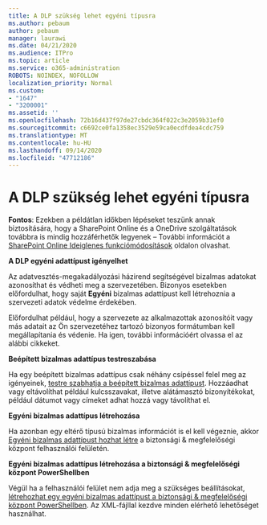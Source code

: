 ```yaml
---
title: A DLP szükség lehet egyéni típusra
ms.author: pebaum
author: pebaum
manager: laurawi
ms.date: 04/21/2020
ms.audience: ITPro
ms.topic: article
ms.service: o365-administration
ROBOTS: NOINDEX, NOFOLLOW
localization_priority: Normal
ms.custom:
- "1647"
- "3200001"
ms.assetid: ''
ms.openlocfilehash: 72b16d437f97de27cbdc364f022c3e2059b31ef0
ms.sourcegitcommit: c6692ce0fa1358ec3529e59ca0ecdfdea4cdc759
ms.translationtype: MT
ms.contentlocale: hu-HU
ms.lasthandoff: 09/14/2020
ms.locfileid: "47712186"
---
```

# <a name="dlp-might-need-a-custom-type"></a>A DLP szükség lehet egyéni típusra

**Fontos**: Ezekben a példátlan időkben lépéseket teszünk annak biztosítására, hogy a SharePoint Online és a OneDrive szolgáltatások továbbra is mindig hozzáférhetők legyenek – További információt a [SharePoint Online Ideiglenes funkciómódosítások](https://aka.ms/ODSPAdjustments) oldalon olvashat.

**A DLP egyéni adattípust igényelhet**

Az adatvesztés-megakadályozási házirend segítségével bizalmas adatokat azonosíthat és védheti meg a szervezetében. Bizonyos esetekben előfordulhat, hogy saját **Egyéni** bizalmas adattípust kell létrehoznia a szervezeti adatok védelme érdekében.

Előfordulhat például, hogy a szervezete az alkalmazottak azonosítóit vagy más adatait az Ön szervezetéhez tartozó bizonyos formátumban kell megállapítania és védenie. Ha igen, további információért olvassa el az alábbi cikkeket.
  
 **Beépített bizalmas adattípus testreszabása**
  
Ha egy beépített bizalmas adattípus csak néhány csípéssel felel meg az igényeinek, [testre szabhatja a beépített bizalmas adattípust](https://docs.microsoft.com/microsoft-365/compliance/customize-a-built-in-sensitive-information-type). Hozzáadhat vagy eltávolíthat például kulcsszavakat, illetve alátámasztó bizonyítékokat, például dátumot vagy címeket adhat hozzá vagy távolíthat el.
  
 **Egyéni bizalmas adattípus létrehozása**
  
Ha azonban egy eltérő típusú bizalmas információt is el kell végeznie, akkor [Egyéni bizalmas adattípust hozhat létre](https://docs.microsoft.com/microsoft-365/compliance/create-a-custom-sensitive-information-type) a biztonsági & megfelelőségi központ felhasználói felületén.
  
**Egyéni bizalmas adattípus létrehozása a biztonsági & megfelelőségi központ PowerShellben**

Végül ha a felhasználói felület nem adja meg a szükséges beállításokat, [létrehozhat egy egyéni bizalmas adattípust a biztonsági & megfelelőségi központ PowerShellben](https://docs.microsoft.com/microsoft-365/compliance/create-a-custom-sensitive-information-type-in-scc-powershell). Az XML-fájllal kezdve minden elérhető lehetőséget használhat.
